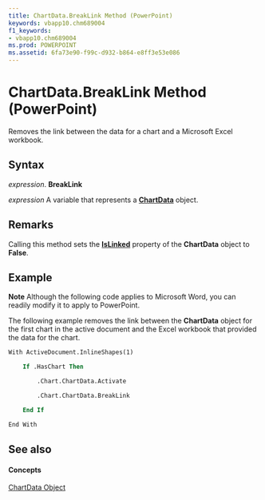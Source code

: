 ```yaml
---
title: ChartData.BreakLink Method (PowerPoint)
keywords: vbapp10.chm689004
f1_keywords:
- vbapp10.chm689004
ms.prod: POWERPOINT
ms.assetid: 6fa73e90-f99c-d932-b864-e8ff3e53e086
---
```



# ChartData.BreakLink Method (PowerPoint)

Removes the link between the data for a chart and a Microsoft Excel workbook.


## Syntax

 _expression_. **BreakLink**

 _expression_ A variable that represents a **[ChartData](chartdata-object-powerpoint.md)** object.


## Remarks

Calling this method sets the  **[IsLinked](chartdata-islinked-property-powerpoint.md)** property of the **ChartData** object to **False**.


## Example




 **Note**  Although the following code applies to Microsoft Word, you can readily modify it to apply to PowerPoint.

The following example removes the link between the  **ChartData** object for the first chart in the active document and the Excel workbook that provided the data for the chart.




```vb
With ActiveDocument.InlineShapes(1)

    If .HasChart Then

        .Chart.ChartData.Activate

        .Chart.ChartData.BreakLink

    End If

End With
```


## See also


#### Concepts


[ChartData Object](chartdata-object-powerpoint.md)

